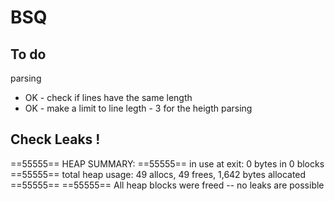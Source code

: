 # BSQ

## To do
 parsing
 - OK - check if lines have the same length 
 - OK  - make a limit to line legth - 3 for the heigth parsing
 
## Check Leaks !
==55555== HEAP SUMMARY:
==55555==     in use at exit: 0 bytes in 0 blocks
==55555==   total heap usage: 49 allocs, 49 frees, 1,642 bytes allocated
==55555== 
==55555== All heap blocks were freed -- no leaks are possible
